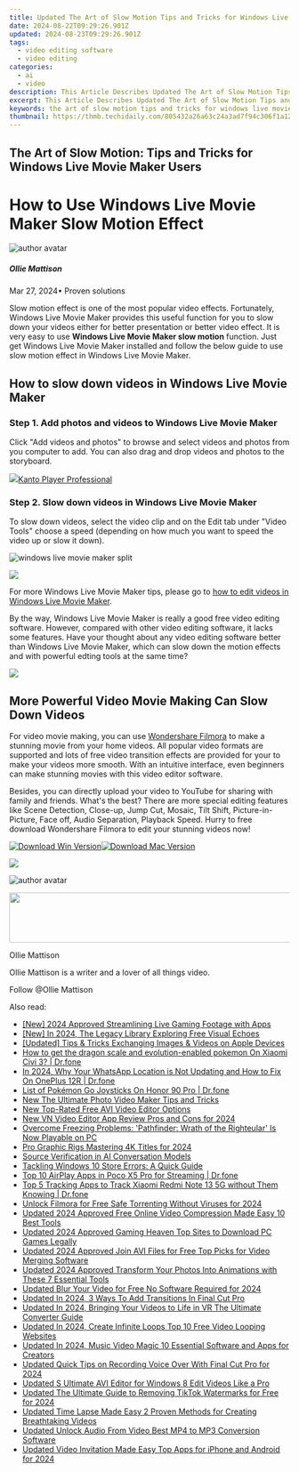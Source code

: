 ```yaml
---
title: Updated The Art of Slow Motion Tips and Tricks for Windows Live Movie Maker Users
date: 2024-08-22T09:29:26.901Z
updated: 2024-08-23T09:29:26.901Z
tags: 
  - video editing software
  - video editing
categories: 
  - ai
  - video
description: This Article Describes Updated The Art of Slow Motion Tips and Tricks for Windows Live Movie Maker Users
excerpt: This Article Describes Updated The Art of Slow Motion Tips and Tricks for Windows Live Movie Maker Users
keywords: the art of slow motion tips and tricks for windows live movie maker users,get creative with slow motion tips and tricks for windows live movie maker users,slow motion magic unlocking the power of windows live movie maker,windows live movie maker slow motion effect tips tricks and techniques,from fast to slow mastering the art of slow motion in windows live movie maker,slow motion magic how to use windows live movie makers advanced features,unlock the power of slow motion in windows live movie maker updated 2023
thumbnail: https://thmb.techidaily.com/805432a26a63c24a3ad7f94c306f1a1291a2364beb1c1710fc99d1f9d71ae26e.jpg
---
```


## The Art of Slow Motion: Tips and Tricks for Windows Live Movie Maker Users

# How to Use Windows Live Movie Maker Slow Motion Effect

![author avatar](https://images.wondershare.com/filmora/article-images/ollie-mattison.jpg)

##### Ollie Mattison

 Mar 27, 2024• Proven solutions

Slow motion effect is one of the most popular video effects. Fortunately, Windows Live Movie Maker provides this useful function for you to slow down your videos either for better presentation or better video effect. It is very easy to use **Windows Live Movie Maker slow motion** function. Just get Windows Live Movie Maker installed and follow the below guide to use slow motion effect in Windows Live Movie Maker.

## How to slow down videos in Windows Live Movie Maker

### Step 1\. Add photos and videos to Windows Live Movie Maker

Click "Add videos and photos" to browse and select videos and photos from you computer to add. You can also drag and drop videos and photos to the storyboard.

<!-- affiliate ads begin -->
<a href="https://secure.2checkout.com/order/checkout.php?PRODS=4742929&QTY=1&AFFILIATE=108875&CART=1"><img src="https://secure.avangate.com/images/merchant/e09fdffe648a30658a9657bbed7b2388/products/boxshot(2).png" border="0">Kanto Player Professional</a>
<!-- affiliate ads end -->
### Step 2\. Slow down videos in Windows Live Movie Maker

To slow down videos, select the video clip and on the Edit tab under "Video Tools" choose a speed (depending on how much you want to speed the video up or slow it down).

![windows live movie maker split](https://images.wondershare.com/topic/video-editing/windows-live-movie-maker-speed.jpg)

<!-- affiliate ads begin -->
<a href="https://secure.2checkout.com/order/checkout.php?PRODS=4621764&QTY=1&AFFILIATE=108875&CART=1"><img src="https://www.x-mirage.com/x-mirage/img/page-home.jpg" border="0"></a>
<!-- affiliate ads end -->
For more Windows Live Movie Maker tips, please go to [how to edit videos in Windows Live Movie Maker](https://tools.techidaily.com/wondershare/filmora/download/).

By the way, Windows Live Movie Maker is really a good free video editing software. However, compared with other video editing software, it lacks some features. Have your thought about any video editing software better than Windows Live Movie Maker, which can slow down the motion effects and with powerful edting tools at the same time?

<!-- affiliate ads begin -->
<a href="https://shop.systoolsgroup.com/affiliate.php?ACCOUNT=SYSTOOBY&AFFILIATE=108875&PATH=https%3A%2F%2Fwww.systoolsgroup.com%3FAFFILIATE%3D108875%26RESOURCE%3D%2BSysTools%2BOutlook%2BRecovery"><img src="https://www.systoolsgroup.com/box/outlook-recovery.png" border="0"></a>
<!-- affiliate ads end -->
## More Powerful Video Movie Making Can Slow Down Videos

For video movie making, you can use [Wondershare Filmora](https://tools.techidaily.com/wondershare/filmora/download/) to make a stunning movie from your home videos. All popular video formats are supported and lots of free video transition effects are provided for your to make your videos more smooth. With an intuitive interface, even beginners can make stunning movies with this video editor software.

Besides, you can directly upload your video to YouTube for sharing with family and friends. What's the best? There are more special editing features like Scene Detection, Close-up, Jump Cut, Mosaic, Tilt Shift, Picture-in-Picture, Face off, Audio Separation, Playback Speed. Hurry to free download Wondershare Filmora to edit your stunning videos now!

[![Download Win Version](https://images.wondershare.com/filmora/article-images/download-btn-win.jpg)](https://tools.techidaily.com/wondershare/filmora/download/)[![Download Mac Version](https://images.wondershare.com/filmora/article-images/download-btn-mac.jpg)](https://tools.techidaily.com/wondershare/filmora/download/)

<!-- affiliate ads begin -->
<a href="https://shop.manycam.com/order/checkout.php?PRODS=17729331&QTY=1&AFFILIATE=108875&CART=1"><img src="https://secure.avangate.com/images/merchant/8230bea7d54bcdf99cdfe85cb07313d5/mcaffbanner600x500.png" border="0"></a>
<!-- affiliate ads end -->
![author avatar](https://images.wondershare.com/filmora/article-images/ollie-mattison.jpg)

<!-- affiliate ads begin -->
<a href="https://newchic.sjv.io/c/5597632/1659704/14420" target="_top" id="1659704"><img src="//a.impactradius-go.com/display-ad/14420-1659704" border="0" alt="" width="728" height="90"/></a><img height="0" width="0" src="https://imp.pxf.io/i/5597632/1659704/14420" style="position:absolute;visibility:hidden;" border="0" />
<!-- affiliate ads end -->
Ollie Mattison

Ollie Mattison is a writer and a lover of all things video.

Follow @Ollie Mattison

<span class="atpl-alsoreadstyle">Also read:</span>
<div><ul>
<li><a href="https://on-screen-recording.techidaily.com/new-2024-approved-streamlining-live-gaming-footage-with-apps/"><u>[New] 2024 Approved  Streamlining Live Gaming Footage with Apps</u></a></li>
<li><a href="https://article-helps.techidaily.com/new-in-2024-the-legacy-library-exploring-free-visual-echoes/"><u>[New] In 2024, The Legacy Library  Exploring Free Visual Echoes</u></a></li>
<li><a href="https://some-approaches.techidaily.com/updated-tips-and-tricks-exchanging-images-and-videos-on-apple-devices/"><u>[Updated] Tips & Tricks  Exchanging Images & Videos on Apple Devices</u></a></li>
<li><a href="https://change-location.techidaily.com/how-to-get-the-dragon-scale-and-evolution-enabled-pokemon-on-xiaomi-civi-3-drfone-by-drfone-virtual-android/"><u>How to get the dragon scale and evolution-enabled pokemon On Xiaomi Civi 3? | Dr.fone</u></a></li>
<li><a href="https://location-social.techidaily.com/in-2024-why-your-whatsapp-location-is-not-updating-and-how-to-fix-on-oneplus-12r-drfone-by-drfone-virtual-android/"><u>In 2024, Why Your WhatsApp Location is Not Updating and How to Fix On OnePlus 12R | Dr.fone</u></a></li>
<li><a href="https://pokemon-go-android.techidaily.com/list-of-pokemon-go-joysticks-on-honor-90-pro-drfone-by-drfone-virtual-android/"><u>List of Pokémon Go Joysticks On Honor 90 Pro | Dr.fone</u></a></li>
<li><a href="https://ai-video-tools.techidaily.com/new-the-ultimate-photo-video-maker-tips-and-tricks/"><u>New The Ultimate Photo Video Maker Tips and Tricks</u></a></li>
<li><a href="https://ai-video-tools.techidaily.com/new-top-rated-free-avi-video-editor-options/"><u>New Top-Rated Free AVI Video Editor Options</u></a></li>
<li><a href="https://ai-video-tools.techidaily.com/new-vn-video-editor-app-review-pros-and-cons-for-2024/"><u>New VN Video Editor App Review Pros and Cons for 2024</u></a></li>
<li><a href="https://win-able.techidaily.com/overcome-freezing-problems-pathfinder-wrath-of-the-righteular-is-now-playable-on-pc/"><u>Overcome Freezing Problems: 'Pathfinder: Wrath of the Righteular' Is Now Playable on PC</u></a></li>
<li><a href="https://fox-direct.techidaily.com/pro-graphic-rigs-mastering-4k-titles-for-2024/"><u>Pro Graphic Rigs  Mastering 4K Titles for 2024</u></a></li>
<li><a href="https://tech-revival.techidaily.com/source-verification-in-ai-conversation-models/"><u>Source Verification in AI Conversation Models</u></a></li>
<li><a href="https://win11-tips.techidaily.com/tackling-windows-10-store-errors-a-quick-guide/"><u>Tackling Windows 10 Store Errors: A Quick Guide</u></a></li>
<li><a href="https://screen-mirror.techidaily.com/top-10-airplay-apps-in-poco-x5-pro-for-streaming-drfone-by-drfone-android/"><u>Top 10 AirPlay Apps in Poco X5 Pro for Streaming | Dr.fone</u></a></li>
<li><a href="https://android-location-track.techidaily.com/top-5-tracking-apps-to-track-xiaomi-redmi-note-13-5g-without-them-knowing-drfone-by-drfone-virtual-android/"><u>Top 5 Tracking Apps to Track Xiaomi Redmi Note 13 5G without Them Knowing | Dr.fone</u></a></li>
<li><a href="https://ai-video-tools.techidaily.com/unlock-filmora-for-free-safe-torrenting-without-viruses-for-2024/"><u>Unlock Filmora for Free Safe Torrenting Without Viruses for 2024</u></a></li>
<li><a href="https://ai-video-tools.techidaily.com/updated-2024-approved-free-online-video-compression-made-easy-10-best-tools/"><u>Updated 2024 Approved Free Online Video Compression Made Easy 10 Best Tools</u></a></li>
<li><a href="https://ai-video-tools.techidaily.com/updated-2024-approved-gaming-heaven-top-sites-to-download-pc-games-legally/"><u>Updated 2024 Approved Gaming Heaven Top Sites to Download PC Games Legally</u></a></li>
<li><a href="https://ai-video-tools.techidaily.com/updated-2024-approved-join-avi-files-for-free-top-picks-for-video-merging-software/"><u>Updated 2024 Approved Join AVI Files for Free Top Picks for Video Merging Software</u></a></li>
<li><a href="https://ai-video-tools.techidaily.com/updated-2024-approved-transform-your-photos-into-animations-with-these-7-essential-tools/"><u>Updated 2024 Approved Transform Your Photos Into Animations with These 7 Essential Tools</u></a></li>
<li><a href="https://ai-video-tools.techidaily.com/updated-blur-your-video-for-free-no-software-required-for-2024/"><u>Updated Blur Your Video for Free No Software Required for 2024</u></a></li>
<li><a href="https://ai-video-tools.techidaily.com/updated-in-2024-3-ways-to-add-transitions-in-final-cut-pro/"><u>Updated In 2024, 3 Ways To Add Transitions In Final Cut Pro</u></a></li>
<li><a href="https://ai-video-tools.techidaily.com/updated-in-2024-bringing-your-videos-to-life-in-vr-the-ultimate-converter-guide/"><u>Updated In 2024, Bringing Your Videos to Life in VR The Ultimate Converter Guide</u></a></li>
<li><a href="https://ai-video-tools.techidaily.com/updated-in-2024-create-infinite-loops-top-10-free-video-looping-websites/"><u>Updated In 2024, Create Infinite Loops Top 10 Free Video Looping Websites</u></a></li>
<li><a href="https://ai-video-tools.techidaily.com/updated-in-2024-music-video-magic-10-essential-software-and-apps-for-creators/"><u>Updated In 2024, Music Video Magic 10 Essential Software and Apps for Creators</u></a></li>
<li><a href="https://ai-video-tools.techidaily.com/updated-quick-tips-on-recording-voice-over-with-final-cut-pro-for-2024/"><u>Updated Quick Tips on Recording Voice Over With Final Cut Pro for 2024</u></a></li>
<li><a href="https://ai-video-tools.techidaily.com/updated-s-ultimate-avi-editor-for-windows-8-edit-videos-like-a-pro/"><u>Updated S Ultimate AVI Editor for Windows 8 Edit Videos Like a Pro</u></a></li>
<li><a href="https://ai-video-tools.techidaily.com/updated-the-ultimate-guide-to-removing-tiktok-watermarks-for-free-for-2024/"><u>Updated The Ultimate Guide to Removing TikTok Watermarks for Free for 2024</u></a></li>
<li><a href="https://ai-video-tools.techidaily.com/updated-time-lapse-made-easy-2-proven-methods-for-creating-breathtaking-videos/"><u>Updated Time Lapse Made Easy 2 Proven Methods for Creating Breathtaking Videos</u></a></li>
<li><a href="https://ai-video-tools.techidaily.com/updated-unlock-audio-from-video-best-mp4-to-mp3-conversion-software/"><u>Updated Unlock Audio From Video Best MP4 to MP3 Conversion Software</u></a></li>
<li><a href="https://ai-video-tools.techidaily.com/updated-video-invitation-made-easy-top-apps-for-iphone-and-android-for-2024/"><u>Updated Video Invitation Made Easy Top Apps for iPhone and Android for 2024</u></a></li>
</ul></div>

<ins class="adsbygoogle"
      style="display:block"
      data-ad-client="ca-pub-7571918770474297"
      data-ad-slot="8358498916"
      data-ad-format="auto"
      data-full-width-responsive="true"></ins>